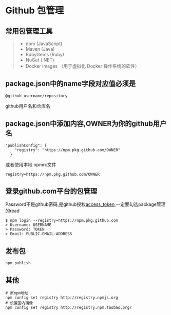 # Github 包管理

## 常用包管理工具

>- npm (JavaScript)
>- Maven (Java)
>- RubyGems (Ruby)
>- NuGet (.NET)
>- Docker images （用于虚拟化 Docker 操作系统的软件）

## package.json中的name字段对应值必须是

```
@github_username/repository
```

github用户名和仓库名

## package.json中添加内容,OWNER为你的github用户名

```
"publishConfig": {
    "registry": "https://npm.pkg.github.com/OWNER"
  }
```

或者使用本地.npmrc文件

```
registry=https://npm.pkg.github.com/OWNER
```

## 登录github.com平台的包管理

Password不是github密码,是github授权[access_token](https://docs.github.com/en/github/authenticating-to-github/creating-a-personal-access-token),一定要勾选package管理的read

```
$ npm login --registry=https://npm.pkg.github.com
> Username: USERNAME
> Password: TOKEN
> Email: PUBLIC-EMAIL-ADDRESS
```

## 发布包

```
npm publish
```

## 其他

```
# 原npm地址
npm config set registry http://registry.npmjs.org
# 设置国内镜像
npm config set registry http://registry.npm.taobao.org/
```

